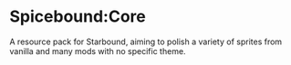 # Spicebound:Core
 A resource pack for Starbound, aiming to polish a variety of sprites from vanilla and many mods with no specific theme.